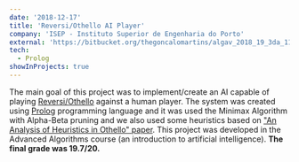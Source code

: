 ```yaml
---
date: '2018-12-17'
title: 'Reversi/Othello AI Player'
company: 'ISEP - Instituto Superior de Engenharia do Porto'
external: 'https://bitbucket.org/thegoncalomartins/algav_2018_19_3da_1160967_1161544/src/a80ccd45b4d8f57adefaf8ab3a39c81cd42d714f/tp3/?at=master'
tech:
  - Prolog
showInProjects: true
---
```


The main goal of this project was to implement/create an AI capable of playing [Reversi/Othello](https://en.wikipedia.org/wiki/Reversi) against a human player. The system was created using [Prolog](https://www.swi-prolog.org/) programming language and it was used the Minimax Algorithm with Alpha-Beta pruning and we also used some heuristics based on ["An Analysis of Heuristics in Othello" paper](https://courses.cs.washington.edu/courses/cse573/04au/Project/mini1/RUSSIA/Final_Paper.pdf).
This project was developed in the Advanced Algorithms course (an introduction to artificial intelligence).
**The final grade was 19.7/20.**
